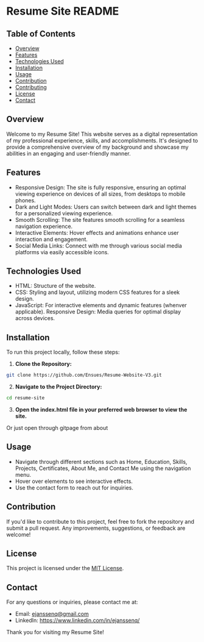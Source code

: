 # Resume Site README

## **Table of Contents**
- [Overview](#Overview)  
- [Features](#Features)  
- [Technologies Used](#Technologies-Used)  
- [Installation](#Installation)
- [Usage](#Usage)  
- [Contribution](#Contribution)  
- [Contributing](#contributing)  
- [License](#License)
- [Contact](#Contact)

## **Overview**

Welcome to my Resume Site! This website serves as a digital representation of my professional experience, skills, and accomplishments. It's designed to provide a comprehensive overview of my background and showcase my abilities in an engaging and user-friendly manner.

## **Features**

- Responsive Design: The site is fully responsive, ensuring an optimal viewing experience on devices of all sizes, from desktops to mobile phones.
- Dark and Light Modes: Users can switch between dark and light themes for a personalized viewing experience.
- Smooth Scrolling: The site features smooth scrolling for a seamless navigation experience.
- Interactive Elements: Hover effects and animations enhance user interaction and engagement.
- Social Media Links: Connect with me through various social media platforms via easily accessible icons.

## **Technologies Used**

- HTML: Structure of the website.
- CSS: Styling and layout, utilizing modern CSS features for a sleek design.
- JavaScript: For interactive elements and dynamic features (whenver applicable).
Responsive Design: Media queries for optimal display across devices.

## **Installation**
To run this project locally, follow these steps:

1. **Clone the Repository:**

```bash
git clone https://github.com/Ensues/Resume-Website-V3.git
```
2. **Navigate to the Project Directory:**

```bash
cd resume-site
```

3. **Open the index.html file in your preferred web browser to view the site.**

Or just open through gitpage from about

## **Usage**

- Navigate through different sections such as Home, Education, Skills, Projects, Certificates, About Me, and Contact Me using the navigation menu.
- Hover over elements to see interactive effects.
- Use the contact form to reach out for inquiries.

## **Contribution**

If you'd like to contribute to this project, feel free to fork the repository and submit a pull request. Any improvements, suggestions, or feedback are welcome!

## **License**
This project is licensed under the [MIT License](LICENSE).

## **Contact**
For any questions or inquiries, please contact me at:

- Email: ejanssenq@gmail.com
- LinkedIn: https://www.linkedin.com/in/ejanssenq/

Thank you for visiting my Resume Site!
